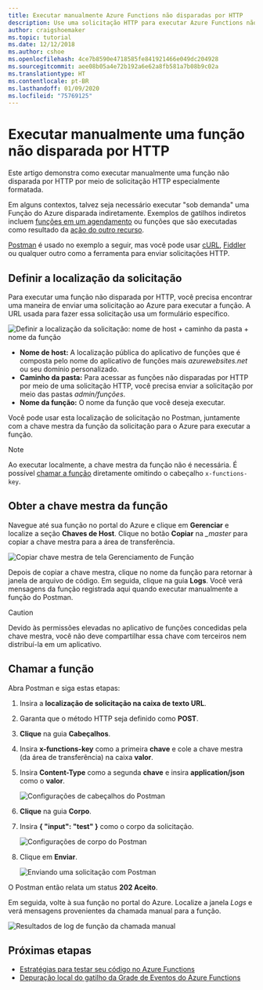 ```yaml
---
title: Executar manualmente Azure Functions não disparadas por HTTP
description: Use uma solicitação HTTP para executar Azure Functions não disparadas por HTTP
author: craigshoemaker
ms.topic: tutorial
ms.date: 12/12/2018
ms.author: cshoe
ms.openlocfilehash: 4ce7b8590e4718585fe841921466e049dc204928
ms.sourcegitcommit: aee08b05a4e72b192a6e62a8fb581a7b08b9c02a
ms.translationtype: HT
ms.contentlocale: pt-BR
ms.lasthandoff: 01/09/2020
ms.locfileid: "75769125"
---
```

# <a name="manually-run-a-non-http-triggered-function"></a>Executar manualmente uma função não disparada por HTTP

Este artigo demonstra como executar manualmente uma função não disparada por HTTP por meio de solicitação HTTP especialmente formatada.

Em alguns contextos, talvez seja necessário executar "sob demanda" uma Função do Azure disparada indiretamente.  Exemplos de gatilhos indiretos incluem [funções em um agendamento](./functions-create-scheduled-function.md) ou funções que são executadas como resultado da [ação do outro recurso](./functions-create-storage-blob-triggered-function.md). 

[Postman](https://www.getpostman.com/) é usado no exemplo a seguir, mas você pode usar [cURL](https://curl.haxx.se/), [Fiddler](https://www.telerik.com/fiddler) ou qualquer outro como a ferramenta para enviar solicitações HTTP.

## <a name="define-the-request-location"></a>Definir a localização da solicitação

Para executar uma função não disparada por HTTP, você precisa encontrar uma maneira de enviar uma solicitação ao Azure para executar a função. A URL usada para fazer essa solicitação usa um formulário específico.

![Definir a localização da solicitação: nome de host + caminho da pasta + nome da função](./media/functions-manually-run-non-http/azure-functions-admin-url-anatomy.png)

- **Nome de host:** A localização pública do aplicativo de funções que é composta pelo nome do aplicativo de funções mais *azurewebsites.net* ou seu domínio personalizado.
- **Caminho da pasta:** Para acessar as funções não disparadas por HTTP por meio de uma solicitação HTTP, você precisa enviar a solicitação por meio das pastas *admin/funções*.
- **Nome da função:** O nome da função que você deseja executar.

Você pode usar esta localização de solicitação no Postman, juntamente com a chave mestra da função da solicitação para o Azure para executar a função.

> [!NOTE]
> Ao executar localmente, a chave mestra da função não é necessária. É possível [chamar a função](#call-the-function) diretamente omitindo o cabeçalho `x-functions-key`.

## <a name="get-the-functions-master-key"></a>Obter a chave mestra da função

Navegue até sua função no portal do Azure e clique em **Gerenciar** e localize a seção **Chaves de Host**. Clique no botão **Copiar** na *_master* para copiar a chave mestra para a área de transferência.

![Copiar chave mestra de tela Gerenciamento de Função](./media/functions-manually-run-non-http/azure-portal-functions-master-key.png)

Depois de copiar a chave mestra, clique no nome da função para retornar à janela de arquivo de código. Em seguida, clique na guia **Logs**. Você verá mensagens da função registrada aqui quando executar manualmente a função do Postman.

> [!CAUTION]  
> Devido às permissões elevadas no aplicativo de funções concedidas pela chave mestra, você não deve compartilhar essa chave com terceiros nem distribuí-la em um aplicativo.

## <a name="call-the-function"></a>Chamar a função

Abra Postman e siga estas etapas:

1. Insira a **localização de solicitação na caixa de texto URL**.
2. Garanta que o método HTTP seja definido como **POST**.
3. **Clique** na guia **Cabeçalhos**.
4. Insira **x-functions-key** como a primeira **chave** e cole a chave mestra (da área de transferência) na caixa **valor**.
5. Insira **Content-Type** como a segunda **chave** e insira **application/json** como o **valor**.

    ![Configurações de cabeçalhos do Postman](./media/functions-manually-run-non-http/functions-manually-run-non-http-headers.png)

6. **Clique** na guia **Corpo**.
7. Insira **{ "input": "test" }** como o corpo da solicitação.

    ![Configurações de corpo do Postman](./media/functions-manually-run-non-http/functions-manually-run-non-http-body.png)

8. Clique em **Enviar**.

    ![Enviando uma solicitação com Postman](./media/functions-manually-run-non-http/functions-manually-run-non-http-send.png)

O Postman então relata um status **202 Aceito**.

Em seguida, volte à sua função no portal do Azure. Localize a janela *Logs* e verá mensagens provenientes da chamada manual para a função.

![Resultados de log de função da chamada manual](./media/functions-manually-run-non-http/azure-portal-function-log.png)

## <a name="next-steps"></a>Próximas etapas

- [Estratégias para testar seu código no Azure Functions](./functions-test-a-function.md)
- [Depuração local do gatilho da Grade de Eventos do Azure Functions](./functions-debug-event-grid-trigger-local.md)
